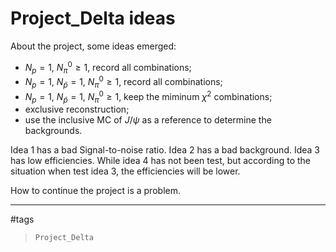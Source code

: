 Project_Delta ideas
===

About the project, some ideas emerged:

  * $N_p=1$, $N_\pi^0\ge 1$, record all combinations;
  * $N_p=1$, $N_\bar{p}=1$, $N_\pi^0\ge 1$, record all combinations;
  * $N_p=1$, $N_\bar{p}=1$, $N_\pi^0\ge 1$, keep the miminum $\chi^2$ combinations;
  * exclusive reconstruction;
  * use the inclusive MC of $J/\psi$ as a reference to determine the backgrounds.

Idea 1 has a bad Signal-to-noise ratio. Idea 2 has a bad background. Idea 3 has low efficiencies. While idea 4 has not been test, but according to the situation when test idea 3, the efficiencies will be lower.

How to continue the project is a problem.

---

#tags
>`Project_Delta`
